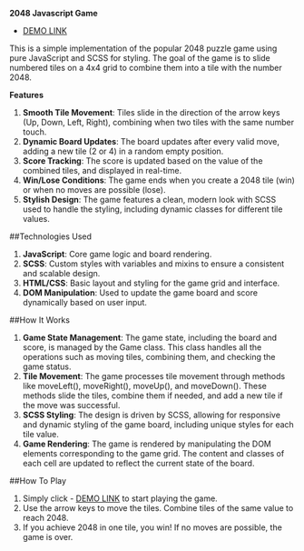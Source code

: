 **2048 Javascript Game**

- [DEMO LINK](https://katya-sn.github.io/2048_game/)

This is a simple implementation of the popular 2048 puzzle game using pure JavaScript and SCSS for styling. 
The goal of the game is to slide numbered tiles on a 4x4 grid to combine them into a tile with the number 2048.

**Features**
1. **Smooth Tile Movement**: 
  Tiles slide in the direction of the arrow keys (Up, Down, Left, Right), combining when two tiles with the same number touch.
2. **Dynamic Board Updates**: 
  The board updates after every valid move, adding a new tile (2 or 4) in a random empty position.
3. **Score Tracking**: 
  The score is updated based on the value of the combined tiles, and displayed in real-time.
4. **Win/Lose Conditions**: 
  The game ends when you create a 2048 tile (win) or when no moves are possible (lose).
5. **Stylish Design**: 
  The game features a clean, modern look with SCSS used to handle the styling, including dynamic classes for different tile values.

  
##Technologies Used
1. **JavaScript**: 
  Core game logic and board rendering.
2. **SCSS**: 
  Custom styles with variables and mixins to ensure a consistent and scalable design.
3. **HTML/CSS**: 
  Basic layout and styling for the game grid and interface.
4. **DOM Manipulation**: 
  Used to update the game board and score dynamically based on user input.

##How It Works
1. **Game State Management**: 
  The game state, including the board and score, is managed by the Game class. This class handles all the operations such as moving tiles, combining them, and checking the game status.
2. **Tile Movement**: 
  The game processes tile movement through methods like moveLeft(), moveRight(), moveUp(), and moveDown(). These methods slide the tiles, combine them if needed, and add a new tile if the move was successful.
3. **SCSS Styling**: 
  The design is driven by SCSS, allowing for responsive and dynamic styling of the game board, including unique styles for each tile value.
4. **Game Rendering**: 
  The game is rendered by manipulating the DOM elements corresponding to the game grid. The content and classes of each cell are updated to reflect the current state of the board.
  
##How To Play
1. Simply click - [DEMO LINK](https://katya-sn.github.io/2048_game/) to start playing the game.
2. Use the arrow keys to move the tiles. Combine tiles of the same value to reach 2048.
3. If you achieve 2048 in one tile, you win! If no moves are possible, the game is over.
